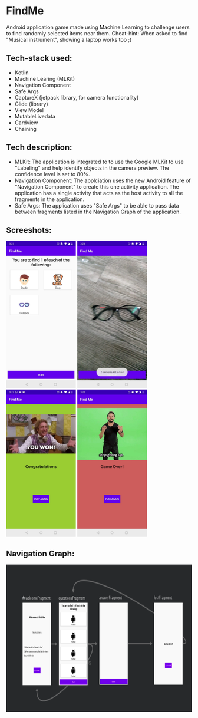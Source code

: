 # FindMe

Android application game made using Machine Learning to challenge users to find randomly selected items near them. 
Cheat-hint: When asked to find "Musical instrument", showing a laptop works too ;)

## Tech-stack used:

  - Kotlin
  - Machine Learing (MLKit)
  - Navigation Component
  - Safe Args
  - CaptureX (jetpack library, for camera functionality)
  - Glide (library)
  - View Model
  - MutableLivedata
  - Cardview
  - Chaining


## Tech description:

  - MLKit: The application is integrated to to use the Google MLKit to use "Labeling" and help identify objects in the camera preview. The confidence level is set to 80%.
  - Navigation Component: The applciation uses the new Android feature of "Navigation Component" to create this one activity application. The application has a single activity that acts as the host activity to all the fragments in the application.
  - Safe Args: The application uses "Safe Args" to be able to pass data between fragments listed in the Navigation Graph of the application.


## Screeshots: 

<img src="screenshots/question_ss.jpeg" height=400> <img src="screenshots/preview_ss.jpeg" height=400> <img src="screenshots/won_ss.jpeg" height=400> <img src="screenshots/lost_ss.jpeg" height=400>

## Navigation Graph:
<img src="screenshots/navigation_graph.png" height=400>
